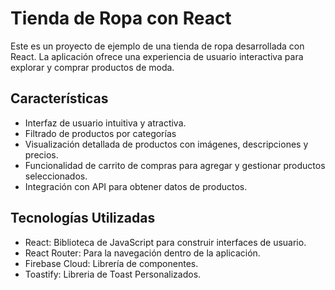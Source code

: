 # Tienda de Ropa con React

Este es un proyecto de ejemplo de una tienda de ropa desarrollada con React. La aplicación ofrece una experiencia de usuario interactiva para explorar y comprar productos de moda.

## Características

- Interfaz de usuario intuitiva y atractiva.
- Filtrado de productos por categorías
- Visualización detallada de productos con imágenes, descripciones y precios.
- Funcionalidad de carrito de compras para agregar y gestionar productos seleccionados.
- Integración con API para obtener datos de productos.

## Tecnologías Utilizadas

- React: Biblioteca de JavaScript para construir interfaces de usuario.
- React Router: Para la navegación dentro de la aplicación.
- Firebase Cloud: Librería de componentes.
- Toastify: Libreria de Toast Personalizados.

